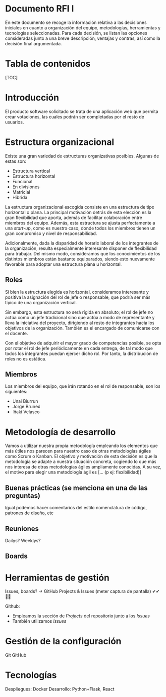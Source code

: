 # Documento RFI I

En este documento se recoge la información relativa a las decisiones iniciales en cuanto a organización del equipo, metodologías, herramientas y tecnologías seleccionadas. Para cada decisión, se listan las opciones consideradas junto a una breve descripción, ventajas y contras, así como la decisión final argumentada.

# Tabla de contenidos

[TOC]

# Introducción

El producto software solicitado se trata de una aplicación web que permita crear votaciones, las cuales podrán ser completadas por el resto de usuarios. 

# Estructura organizacional

Existe una gran variedad de estructuras organizativas posibles. Algunas de estas son:
- Estructura vertical
- Estructura horizontal
- Funcional
- En divisiones
- Matricial
- Híbrida

La estructura organizacional escogida consiste en una estructura de tipo horizontal o plana. La principal motivación detrás de esta elección es la gran flexibilidad que aporta, además de facilitar colaboración entre miembros del equipo. Además, esta estructura se ajusta perfectamente a una *start-up*, como es nuestro caso, donde todos los miembros tienen un gran compromiso y nivel de responsabilidad.

Adicionalmente, dada la disparidad de horario laboral de los integrantes de la organización, resulta especialmente interesante disponer de flexibilidad para trabajar. Del mismo modo, consideramos que los conocimientos de los distintos miembros están bastante equiparados, siendo esto nuevamente favorable para adoptar una estructura plana u horizontal.

## Roles

Si bien la estructura elegida es horizontal, consideramos interesante y positiva la asignación del rol de jefe o responsable, que podría ser más típico de una organización vertical. 

Sin embargo, esta estructura no será rígida en absoluto; el rol de jefe no actúa como un jefe tradicional sino que actúa a modo de representante y lleva la iniciativa del proyecto, dirigiendo al resto de integrantes hacia los objetivos de la organización. También es el encargado de comunicarse con el docente.

Con el objetivo de adquirir el mayor grado de competencias posible, se opta por rotar el rol de jefe periódicamente en cada entrega, de tal modo que todos los integrantes puedan ejercer dicho rol. Por tanto, la distribución de roles no es estática.


## Miembros

Los miembros del equipo, que irán rotando en el rol de responsable, son los siguientes:

- Unai Biurrun
- Jorge Bruned
- Iñaki Velasco

# Metodología de desarrollo

Vamos a utilizar nuestra propia metodología empleando los elementos que más útiles nos parecen para nuestro caso de otras metodologías ágiles como Scrum o Kanban. El objetivo y motivación de esta decisión es que la metodología se adapte a nuestra situación concreta, cogiendo lo que más nos interesa de otras metodologías ágiles ampliamente conocidas. A su vez, el motivo para elegir una metodología ágil es [... (p ej: flexibilidad)]

## Buenas prácticas (se menciona en una de las preguntas)

Igual podemos hacer comentarios del estilo nomenclatura de código, patrones de diseño, etc

## Reuniones

Dailys?
Weeklys?

## Boards

# Herramientas de gestión

Issues, boards? → GitHub Projects & Issues (meter captura de pantalla) ✔✔🤷‍♂️

Github:
- Empleamos la sección de *Projects* del repositorio junto a los *Issues*
- También utilizamos *Issues*

# Gestión de la configuración
Git
GitHub


# Tecnologías

Despliegues: Docker
Desarrollo: Python+Flask, React
